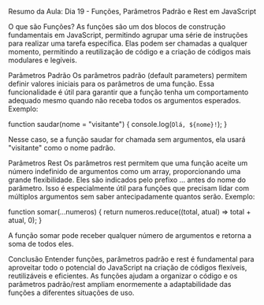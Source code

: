 Resumo da Aula: Dia 19 - Funções, Parâmetros Padrão e Rest em JavaScript


O que são Funções?
As funções são um dos blocos de construção fundamentais em JavaScript, permitindo agrupar uma série de instruções para realizar uma tarefa específica. Elas podem ser chamadas a qualquer momento, permitindo a reutilização de código e a criação de códigos mais modulares e legíveis.



Parâmetros Padrão
Os parâmetros padrão (default parameters) permitem definir valores iniciais para os parâmetros de uma função. Essa funcionalidade é útil para garantir que a função tenha um comportamento adequado mesmo quando não receba todos os argumentos esperados. Exemplo:



function saudar(nome = "visitante") {
  console.log(`Olá, ${nome}!`);
}


Nesse caso, se a função saudar for chamada sem argumentos, ela usará "visitante" como o nome padrão.



Parâmetros Rest
Os parâmetros rest permitem que uma função aceite um número indefinido de argumentos como um array, proporcionando uma grande flexibilidade. Eles são indicados pelo prefixo ... antes do nome do parâmetro. Isso é especialmente útil para funções que precisam lidar com múltiplos argumentos sem saber antecipadamente quantos serão. Exemplo:



function somar(...numeros) {
  return numeros.reduce((total, atual) => total + atual, 0);
}


A função somar pode receber qualquer número de argumentos e retorna a soma de todos eles.



Conclusão
Entender funções, parâmetros padrão e rest é fundamental para aproveitar todo o potencial do JavaScript na criação de códigos flexíveis, reutilizáveis e eficientes. As funções ajudam a organizar o código e os parâmetros padrão/rest ampliam enormemente a adaptabilidade das funções a diferentes situações de uso.